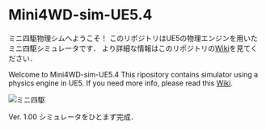 # Mini4WD-sim-UE5.4
ミニ四駆物理シムへようこそ！
このリポジトリはUE5の物理エンジンを用いたミニ四駆シミュレータです．
より詳細な情報はこのリポジトリの[Wiki](https://github.com/omusymcomp/Mini4WD-sim-UE5.4/wiki)を見てください．

Welcome to Mini4WD-sim-UE5.4
This ripository contains simulator using a physics engine in UE5.
If you need more info, please read this [Wiki](https://github.com/omusymcomp/Mini4WD-sim-UE5.4/wiki).

![ミニ四駆](Docs/images)

Ver. 1.00 
シミュレータをひとまず完成．
